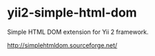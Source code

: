 yii2-simple-html-dom
====================

Simple HTML DOM extension for Yii 2 framework.

http://simplehtmldom.sourceforge.net/
